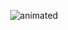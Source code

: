 <p align="center">
  <img src="[demo.gif](https://github.com/Michae1Nechaev/gifs/blob/main/kick1.gif)https://github.com/Michae1Nechaev/gifs/blob/main/kick1.gif" alt="animated" />
</p>
